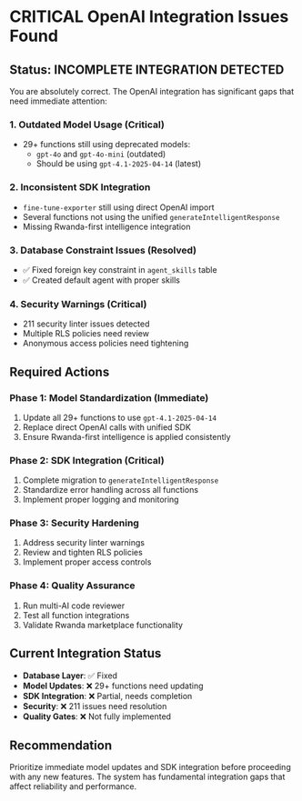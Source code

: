 # CRITICAL OpenAI Integration Issues Found

## Status: INCOMPLETE INTEGRATION DETECTED

You are absolutely correct. The OpenAI integration has significant gaps that need immediate attention:

### 1. **Outdated Model Usage (Critical)**
- 29+ functions still using deprecated models:
  - `gpt-4o` and `gpt-4o-mini` (outdated)
  - Should be using `gpt-4.1-2025-04-14` (latest)

### 2. **Inconsistent SDK Integration**
- `fine-tune-exporter` still using direct OpenAI import
- Several functions not using the unified `generateIntelligentResponse`
- Missing Rwanda-first intelligence integration

### 3. **Database Constraint Issues (Resolved)**
- ✅ Fixed foreign key constraint in `agent_skills` table
- ✅ Created default agent with proper skills

### 4. **Security Warnings (Critical)**
- 211 security linter issues detected
- Multiple RLS policies need review
- Anonymous access policies need tightening

## Required Actions

### Phase 1: Model Standardization (Immediate)
1. Update all 29+ functions to use `gpt-4.1-2025-04-14`
2. Replace direct OpenAI calls with unified SDK
3. Ensure Rwanda-first intelligence is applied consistently

### Phase 2: SDK Integration (Critical)
1. Complete migration to `generateIntelligentResponse`
2. Standardize error handling across all functions
3. Implement proper logging and monitoring

### Phase 3: Security Hardening
1. Address security linter warnings
2. Review and tighten RLS policies
3. Implement proper access controls

### Phase 4: Quality Assurance
1. Run multi-AI code reviewer
2. Test all function integrations
3. Validate Rwanda marketplace functionality

## Current Integration Status
- **Database Layer**: ✅ Fixed
- **Model Updates**: ❌ 29+ functions need updating
- **SDK Integration**: ❌ Partial, needs completion
- **Security**: ❌ 211 issues need resolution
- **Quality Gates**: ❌ Not fully implemented

## Recommendation
Prioritize immediate model updates and SDK integration before proceeding with any new features. The system has fundamental integration gaps that affect reliability and performance.